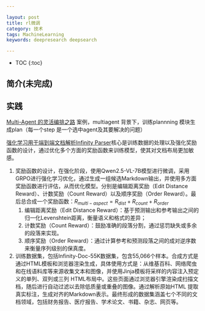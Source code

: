 ```yaml
---

layout: post
title: rl微调
category: 技术
tags: MachineLearning
keywords: deepresearch deepsearch

---
```


<script>
  MathJax = {
    tex: {
      inlineMath: [['$', '$'], ['$$', '$$']], // 支持 $和$$ 作为行内公式分隔符
      displayMath: [['$$', '$$']], // 块级公式分隔符
    },
    svg: {
      fontCache: 'global'
    }
  };
</script>
<script async src="/public/js/mathjax/es5/tex-mml-chtml.js"></script>

* TOC
{:toc}

## 简介(未完成)


## 实践

[Multi-Agent 的灵活编排之路](https://mp.weixin.qq.com/s/0c8hTMdIALjYdGZkmwLFDg) 案例，multiagent 背景下，训练plannning 模块生成plan（每一个step 是一个选中agent及其要解决的问题）

[强化学习用于端到端文档解析Infinity Parser](https://github.com/infly-ai/INF-MLLM/tree/main/Infinity-Parser)核心是训练数据的处理以及强化奖励函数的设计，通过优化多个方面的奖励函数来训练模型，使其对文档布局更加敏感。
1. 奖励函数的设计，在强化阶段，使用Qwen2.5-VL-7B模型进行微调，采用GRPO进行强化学习优化，通过生成一组候选Markdown输出，并使用多方面奖励函数进行评估，从而优化模型。分别是编辑距离奖励（Edit Distance Reward）、计数奖励（Count Reward）以及顺序奖励（Order Reward）。最后总合成一个奖励函数：$R_{multi-aspect} = R_{dist} + R_{count} + R_{order}$
    1. 编辑距离奖励（Edit Distance Reward）：基于预测输出和参考输出之间的归一化Levenshtein距离，衡量语义和格式的差异；
    2. 计数奖励（Count Reward）：鼓励准确的段落分割，通过惩罚缺失或多余的段落来实现。
    3. 顺序奖励（Order Reward）：通过计算参考和预测段落之间的成对逆序数来衡量序列级别的保真度。
2. 训练数据集，包括Infinity-Doc-55K数据集，包含55,066个样本。合成方式是通过HTML模板和浏览器渲染生成，具体使用方式是：从维基百科、网络爬虫和在线语料库等来源收集文本和图像，并使用Jinja模板将采样的内容注入预定义的单列、双列或三列 HTML布局中。这些页面通过浏览器引擎渲染成扫描文档，随后进行自动过滤以去除低质量或重叠的图像。通过解析原始HTML 提取真实标注，生成对齐的Markdown表示。最终形成的数据集涵盖七个不同的文档领域，包括财务报告、医疗报告、学术论文、书籍、杂志、网页等。